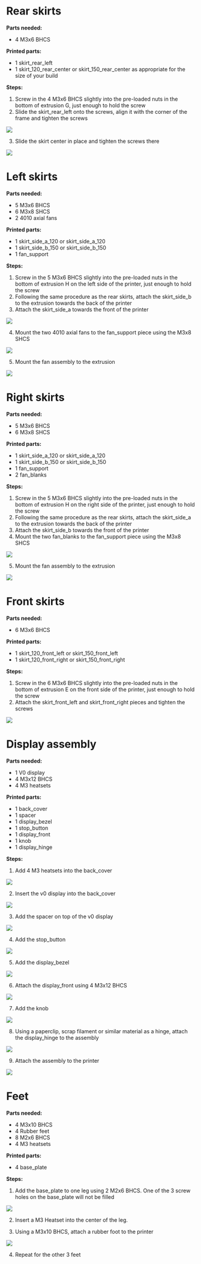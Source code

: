 # Rear skirts

**Parts needed:**
* 4 M3x6 BHCS

**Printed parts:**
* 1 skirt_rear_left
* 1 skirt_120_rear_center or skirt_150_rear_center as appropriate for the size of your build

**Steps:**
1. Screw in the 4 M3x6 BHCS slightly into the pre-loaded nuts in the bottom of extrusion G, just enough to hold the screw
2. Slide the skirt_rear_left onto the screws, align it with the corner of the frame and tighten the screws 

![](images/skirt_left_rear.png)

3. Slide the skirt center in place and tighten the screws there 

![](images/skirt_center_rear.png)
   

# Left skirts


**Parts needed:**
* 5 M3x6 BHCS
* 6 M3x8 SHCS
* 2 4010 axial fans

**Printed parts:**
* 1 skirt_side_a_120 or skirt_side_a_120 
* 1 skirt_side_b_150 or skirt_side_b_150
* 1 fan_support

**Steps:**
1. Screw in the 5 M3x6 BHCS slightly into the pre-loaded nuts in the bottom of extrusion H on the left side of the printer, just enough to hold the screw
2. Following the same procedure as the rear skirts, attach the skirt_side_b to the extrusion towards the back of the printer
3. Attach the skirt_side_a towards the front of the printer 

![](images/skirt_left_side.png)

4. Mount the two 4010 axial fans to the fan_support piece using the M3x8 SHCS 

![](images/skirt_fan_assembly.png)

5. Mount the fan assembly to the extrusion 

![](images/skirt_left_complete.png)



# Right skirts


**Parts needed:**
* 5 M3x6 BHCS
* 6 M3x8 SHCS
  
**Printed parts:**
* 1 skirt_side_a_120 or skirt_side_a_120 
* 1 skirt_side_b_150 or skirt_side_b_150
* 1 fan_support
* 2 fan_blanks

**Steps:**
1. Screw in the 5 M3x6 BHCS slightly into the pre-loaded nuts in the bottom of extrusion H on the right side of the printer, just enough to hold the screw
2. Following the same procedure as the rear skirts, attach the skirt_side_a to the extrusion towards the back of the printer
3. Attach the skirt_side_b towards the front of the printer
4. Mount the two fan_blanks to the fan_support piece using the M3x8 SHCS 

![](images/fan_blank_assembly.png)

5. Mount the fan assembly to the extrusion 

![](images/skirt_right_side.png)



# Front skirts

**Parts needed:**
* 6 M3x6 BHCS

**Printed parts:**
* 1 skirt_120_front_left or skirt_150_front_left
* 1 skirt_120_front_right or skirt_150_front_right

**Steps:**
1. Screw in the 6 M3x6 BHCS slightly into the pre-loaded nuts in the bottom of extrusion E on the front side of the printer, just enough to hold the screw
2. Attach the skirt_front_left and skirt_front_right pieces and tighten the screws 

![](images/skirt_front.png)


# Display assembly

**Parts needed:**
* 1 V0 display
* 4 M3x12 BHCS
* 4 M3 heatsets


**Printed parts:**
* 1 back_cover
* 1 spacer
* 1 display_bezel
* 1 stop_button
* 1 display_front
* 1 knob
* 1 display_hinge

**Steps:**
1. Add 4 M3 heatsets into the back_cover 

![](images/display_heatsets.png)

2. Insert the v0 display into the back_cover 

![](images/display_step_1.png)

3. Add the spacer on top of the v0 display 

![](images/display_step_2.png) 

4. Add the stop_button 

![](images/display_step_3.png)

5. Add the display_bezel 

![](images/display_step_4.png)

6. Attach the display_front using 4 M3x12 BHCS 

![](images/display_step_5.png)

7. Add the knob 

![](images/display_step_6.png)

8. Using a paperclip, scrap filament or similar material as a hinge, attach the display_hinge to the assembly 

![](images/display_hinge.png)

9. Attach the assembly to the printer 

![](images/skirts_display_attached.png)


# Feet

**Parts needed:**
* 4 M3x10 BHCS
* 4 Rubber feet
* 8 M2x6 BHCS
* 4 M3 heatsets
  
**Printed parts:**
* 4 base_plate


**Steps:**
1. Add the base_plate to one leg using 2 M2x6 BHCS. One of the 3 screw holes on the base_plate will not be filled 

![](images/foot_accent.png)

2. Insert a M3 Heatset into the center of the leg.

3. Using a M3x10 BHCS, attach a rubber foot to the printer 
   
![](images/rubber_foot.png)

4. Repeat for the other 3 feet

